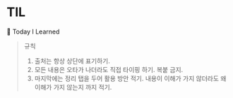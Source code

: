 # TIL
👾 Today I Learned

> 규칙
>
> 1. 출처는 항상 상단에 표기하기.
> 2. 모든 내용은 오타가 나더라도 직접 타이핑 하기. 복붙 금지.
> 3. 마지막에는 정리 탭을 두어 활용 방안 적기. 내용이 이해가 가지 않더라도 왜 이해가 가지 않는지 까지 적기.